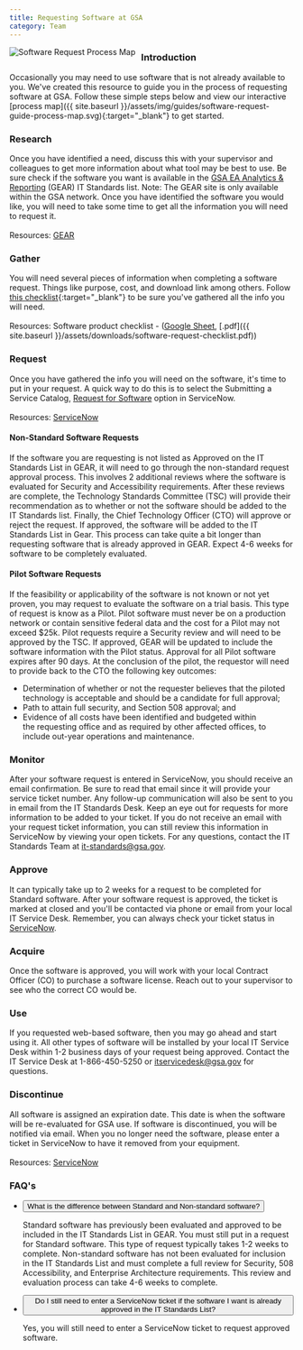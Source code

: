 ```yaml
---
title: Requesting Software at GSA
category: Team
---
```


  <a href="{{ site.baseurl }}/assets/img/guides/software-request-guide-process-map.svg" target="_blank"><img src="{{ site.baseurl }}/assets/img/guides/software-request-process-map.png"
    alt="Software Request Process Map"
    style="float: left;  margin-right: 10px;"></a>

### Introduction

Occasionally you may need to use software that is not already available to you. We've created this resource to guide you in the process of requesting software at GSA. Follow these simple steps below and view our interactive [process map]({{ site.baseurl }}/assets/img/guides/software-request-guide-process-map.svg){:target="_blank"} to get started.

### Research
Once you have identified a need, discuss this with your supervisor and colleagues to get more information about what tool may be best to use. Be sure check if the software you want is available in the [GSA EA Analytics & Reporting](https://ea.gsa.gov/#!/itstandards) (GEAR) IT Standards list. Note: The GEAR site is only available within the GSA network. Once you have identified the software you would like, you will need to take some time to get all the information you will need to request it.
<br>
<br>
Resources: [GEAR](https://ea.gsa.gov/#!/itstandards)

### Gather
You will need several pieces of information when completing a software request. Things like purpose, cost, and download link among others. Follow [this checklist](https://docs.google.com/a/gsa.gov/spreadsheets/d/1zIyZGdmEuWUeuko7yEaupETz2YGJQpOumHwiUntul64/edit?usp=sharing){:target="_blank"} to be sure you've gathered all the info you will need.
<br>
<br>
Resources: Software product checklist - ([Google Sheet](https://docs.google.com/a/gsa.gov/spreadsheets/d/1zIyZGdmEuWUeuko7yEaupETz2YGJQpOumHwiUntul64/edit?usp=sharing), [.pdf]({{ site.baseurl }}/assets/downloads/software-request-checklist.pdf))

### Request
Once you have gathered the info you will need on the software, it's time to put in your request. A quick way to do this is to select the Submitting a Service Catalog, [Request for Software](https://gsa.service-now.com/GSA_Self-Service/software.do) option in ServiceNow.
<br>
<br>
Resources: [ServiceNow](https://gsa.service-now.com/GSA_Self-Service/software.do)

#### Non-Standard Software Requests
If the software you are requesting is not listed as Approved on the IT Standards List in GEAR, it will need to go through the non-standard request approval process. This involves 2 additional reviews where the software is evaluated for Security and Accessibility requirements. After these reviews are complete, the Technology Standards Committee (TSC) will provide their recommendation as to whether or not the software should be added to the IT Standards list. Finally, the Chief Technology Officer (CTO) will approve or reject the request. If approved, the software will be added to the IT Standards List in Gear. This process can take quite a bit longer than requesting software that is already approved in GEAR. Expect 4-6 weeks for software to be completely evaluated.

#### Pilot Software Requests
If the feasibility or applicability of the software is not known or not yet proven, you may request to evaluate the software on a trial basis. This type of request is know as a Pilot. Pilot software must never be on a production network or contain sensitive federal data and the cost for a Pilot may not exceed $25k.
Pilot requests require a Security review and will need to be approved by the TSC. If approved, GEAR will be updated to include the software information with the Pilot status. Approval for all Pilot software expires after 90 days.
At the conclusion of the pilot, the requestor will need to provide back to the CTO the following key outcomes:
* Determination of whether or not the requester believes that the piloted technology is acceptable and should be a candidate for full approval;
* Path to attain full security, and Section 508 approval; and
* Evidence of all costs have been identified and budgeted within the requesting office and as required by other affected offices, to include out-year operations and maintenance.

### Monitor
After your software request is entered in ServiceNow, you should receive an email confirmation. Be sure to read that email since it will provide your service ticket number.  Any follow-up communication will also be sent to you in email from the IT Standards Desk. Keep an eye out for requests for more information to be added to your ticket. If you do not receive an email with your request ticket information, you can still review this information in ServiceNow by viewing your open tickets. For any questions, contact the IT Standards Team at it-standards@gsa.gov.

### Approve
It can typically take up to 2 weeks for a request to be completed for Standard software. After your software request is approved, the ticket is marked at closed and you'll be contacted via phone or email from your local IT Service Desk. Remember, you can always check your ticket status in [ServiceNow](https://gsa.service-now.com/GSA_Self-Service/home.do).

### Acquire
Once the software is approved, you will work with your local Contract Officer (CO) to purchase a software license. Reach out to your supervisor to see who the correct CO would be.

### Use
If you requested web-based software, then you may go ahead and start using it.
All other types of software will be installed by your local IT Service Desk within 1-2 business days of your request being approved. Contact the IT Service Desk at 1-866-450-5250 or itservicedesk@gsa.gov for questions.

### Discontinue
All software is assigned an expiration date. This date is when the software will be re-evaluated for GSA use. If software is discontinued, you will be notified via email.
When you no longer need the software, please enter a ticket in ServiceNow to have it removed from your equipment.
<br>
<br>
Resources: [ServiceNow](#)

### FAQ's

<ul class="usa-accordion">
  <li>
    <button class="usa-accordion-button"
      aria-expanded="true" aria-controls="Question-1">
      What is the difference between Standard and Non-standard software?
    </button>
    <div id="Question-1" class="usa-accordion-content">
      <p>
      Standard software has previously been evaluated and approved to be included in the IT Standards List in GEAR. You must still put in a request for Standard software. This type of request typically takes 1-2 weeks to complete.
      Non-standard software has not been evaluated for inclusion in the IT Standards List and must complete a full review for Security, 508 Accessibility, and Enterprise Architecture requirements. This review and evaluation process can take 4-6 weeks to complete.
      </p>
    </div>
  </li>
  <li>
    <button class="usa-accordion-button"
      aria-controls="Question-2">
      Do I still need to enter a ServiceNow ticket if the software I want is already approved in the IT Standards List?
    </button>
    <div id="Question-2" class="usa-accordion-content">
      <p>
      Yes, you will still need to enter a ServiceNow ticket to request approved software.
      </p>
    </div>
  </li>
</ul>
